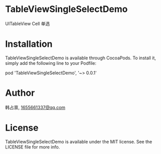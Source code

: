 # TableViewSingleSelectDemo
UITableView Cell 单选

# Installation

TableViewSingleSelectDemo is available through CocoaPods. To install it, simply add the following line to your Podfile:

pod 'TableViewSingleSelectDemo', '~> 0.0.1'

# Author

韩占禀, 1655661337@qq.com

# License

TableViewSingleSelectDemo is available under the MIT license. See the LICENSE file for more info.

